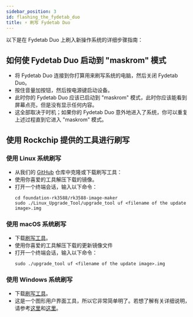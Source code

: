 ```yaml
---
sidebar_position: 3
id: flashing_the_fydetab_duo
title: ⚡ 刷写 Fydetab Duo
---
```


以下是在 Fydetab Duo 上刷入新操作系统的详细步骤指南：


## 如何使 Fydetab Duo 启动到 "maskrom" 模式

- 将 Fydetab Duo 连接到你打算用来刷写系统的电脑，然后关闭 Fydetab Duo。
- 按住音量加按钮，然后按电源键启动设备。
- 此时你的 Fydetab Duo 应该已启动到 "maskrom" 模式，此时你应该能看到屏幕点亮，但是没有显示任何内容。
- 这全部取决于时机；如果你的 Fydetab Duo 意外地进入了系统，你可以重复上述过程直到它进入 "maskrom" 模式。

## 使用 Rockchip 提供的工具进行刷写

### 使用 Linux 系统刷写
- 从我们的 [GitHub](https://github.com/openFyde/foundation-rk3588/tree/main/rk3588-image-maker) 仓库中克隆或下载刷写工具：
- 使用你喜爱的工具解压下载的镜像。
- 打开一个终端会话，输入以下命令：
  ```
  cd foundation-rk3588/rk3588-image-maker
  sudo ./Linux_Upgrade_Tool/upgrade_tool uf <filename of the update image>.img
    ```


### 使用 macOS 系统刷写
- 下载[刷写工具](https://download.fydeos.io/utils/upgrade_tool_v2.3_mac)。
- 使用你喜爱的工具解压下载的更新镜像文件
- 打开一个终端会话，输入以下命令：
  ```
  sudo ./upgrade_tool uf <filename of the update image>.img
  ```

### 使用 Windows 系统刷写

- 下载[刷写工具](https://download.fydeos.io/utils/windows_RKDevTool_Release_v2.92.zip)。
- 这是一个图形用户界面工具，所以它非常简单明了。若想了解有关详细说明，请参考[这里](https://wiki.radxa.com/Android/android_tool)和[这里](https://wiki.radxa.com/Android/android_tool)。
